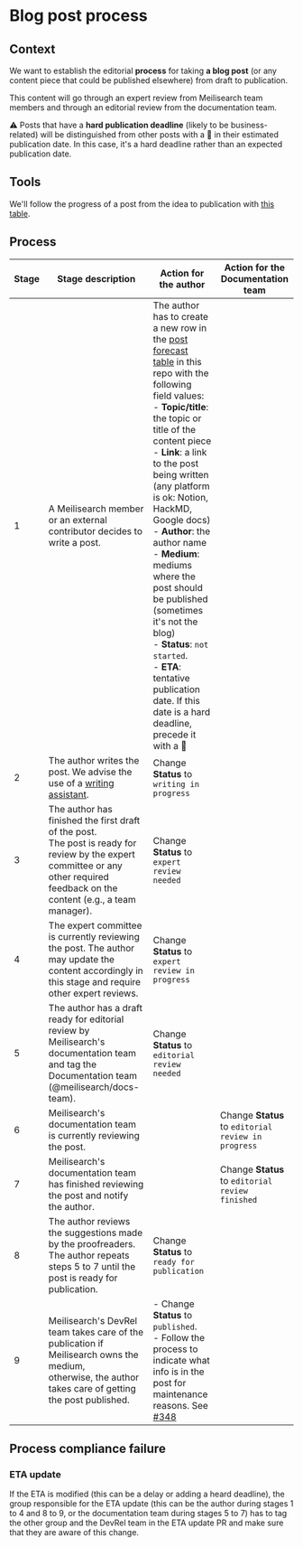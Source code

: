 # Blog post process

## Context

We want to establish the editorial **process** for taking **a blog post** (or any content piece that could be published elsewhere) from draft to publication.

This content will go through an expert review from Meilisearch team members and through an editorial review from the documentation team.


⚠️ Posts that have a **hard publication deadline** (likely to be business-related) will be distinguished from other posts with a 🚨 in their estimated publication date. In this case, it's a hard deadline rather than an expected publication date.

## Tools

We'll follow the progress of a post from the idea to publication with [this table](https://github.com/meilisearch/devrel/blob/main/communication/post_forecast.md).

## Process

| Stage | Stage description | Action for the author | Action for the Documentation team |
|---|---|---|---|
| 1 | A Meilisearch member or an external contributor decides to write a post. | The author has to create a new row in the [post forecast table](https://github.com/meilisearch/devrel/blob/main/communication/post_forecast.md) in this repo with the following field values:<br>- **Topic/title**: the topic or title of the content piece<br>- **Link**: a link to the post being written (any platform is ok: Notion, HackMD, Google docs)<br>- **Author**: the author name<br>- **Medium**: mediums where the post should be published (sometimes it's not the blog)<br>- **Status**: `not started`.<br>- **ETA**: tentative publication date. If this date is a hard deadline, precede it with a 🚨 |  |
| 2 | The author writes the post. We advise the use of a [writing assistant](https://github.com/meilisearch/devrel/blob/main/process/blog_process.md#tools).| Change **Status** to `writing in progress` |  |
| 3 | The author has finished the first draft of the post.<br>The post is ready for review by the expert committee or any other required feedback on the content (e.g., a team manager). | Change **Status** to `expert review needed` |  |
| 4 | The expert committee is currently reviewing the post. The author may update the content accordingly in this stage and require other expert reviews. | Change **Status** to `expert review in progress` |  |
| 5 | The author has a draft ready for editorial review by Meilisearch's documentation team and tag the Documentation team (@meilisearch/docs-team). | Change **Status** to `editorial review needed` |  |
| 6 | Meilisearch's documentation team is currently reviewing the post. |  | Change **Status** to `editorial review in progress` |
| 7 | Meilisearch's documentation team has finished reviewing the post and notify the author. |  | Change **Status** to `editorial review finished` |
| 8 | The author reviews the suggestions made by the proofreaders.<br>The author repeats steps 5 to 7 until the post is ready for publication. | Change **Status** to `ready for publication` |  |
| 9 | Meilisearch's DevRel team takes care of the publication if Meilisearch owns the medium,<br>otherwise, the author takes care of getting the post published. | - Change **Status** to `published`.<br>- Follow the process to indicate what info is in the post for maintenance reasons. See [#348](https://github.com/meilisearch/devrel/issues/348) |  |

## Process compliance failure

### ETA update

If the ETA is modified (this can be a delay or adding a heard deadline), the group responsible for the ETA update (this can be the author during stages 1 to 4 and 8 to 9, or the documentation team during stages 5 to 7) has to tag the other group and the DevRel team in the ETA update PR and make sure that they are aware of this change.
